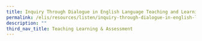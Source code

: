 ```yaml
---
title: Inquiry Through Dialogue in English Language Teaching and Learning
permalink: /elis/resources/listen/inquiry-through-dialogue-in-english-language-teaching-and-learning/
description: ""
third_nav_title: Teaching Learning & Assessment
---
```

